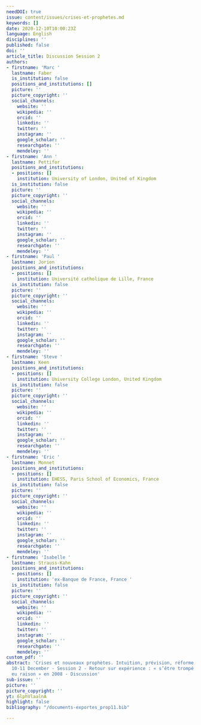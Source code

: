 ```yaml
---
needDOI: true
issue: content/issues/crises-et-prophetes.md
keywords: []
date: 2020-12-10T10:00:23Z
language: English
disciplines: ''
published: false
doi: ''
article_title: Discussion Session 2
authors:
- firstname: 'Marc '
  lastname: Faber
  is_institution: false
  positions_and_institutions: []
  picture: ''
  picture_copyright: ''
  social_channels:
    website: ''
    wikipedia: ''
    orcid: ''
    linkedin: ''
    twitter: ''
    instagram: ''
    google_scholar: ''
    researchgate: ''
    mendeley: ''
- firstname: 'Ann '
  lastname: Pettifor
  positions_and_institutions:
  - positions: []
    institution: University of London, United of Kingdom
  is_institution: false
  picture: ''
  picture_copyright: ''
  social_channels:
    website: ''
    wikipedia: ''
    orcid: ''
    linkedin: ''
    twitter: ''
    instagram: ''
    google_scholar: ''
    researchgate: ''
    mendeley: ''
- firstname: 'Paul '
  lastname: Jorion
  positions_and_institutions:
  - positions: []
    institution: Université catholique de Lille, France
  is_institution: false
  picture: ''
  picture_copyright: ''
  social_channels:
    website: ''
    wikipedia: ''
    orcid: ''
    linkedin: ''
    twitter: ''
    instagram: ''
    google_scholar: ''
    researchgate: ''
    mendeley: ''
- firstname: 'Steve '
  lastname: Keen
  positions_and_institutions:
  - positions: []
    institution: University College London, United Kingdom
  is_institution: false
  picture: ''
  picture_copyright: ''
  social_channels:
    website: ''
    wikipedia: ''
    orcid: ''
    linkedin: ''
    twitter: ''
    instagram: ''
    google_scholar: ''
    researchgate: ''
    mendeley: ''
- firstname: 'Eric '
  lastname: Monnet
  positions_and_institutions:
  - positions: []
    institution: EHESS, Paris School of Economics, France
  is_institution: false
  picture: ''
  picture_copyright: ''
  social_channels:
    website: ''
    wikipedia: ''
    orcid: ''
    linkedin: ''
    twitter: ''
    instagram: ''
    google_scholar: ''
    researchgate: ''
    mendeley: ''
- firstname: 'Isabelle '
  lastname: Strauss-Kahn
  positions_and_institutions:
  - positions: []
    institution: 'ex-Banque de France, France '
  is_institution: false
  picture: ''
  picture_copyright: ''
  social_channels:
    website: ''
    wikipedia: ''
    orcid: ''
    linkedin: ''
    twitter: ''
    instagram: ''
    google_scholar: ''
    researchgate: ''
    mendeley: ''
custom_pdf: ''
abstract: 'Crises et nouveaux prophètes. Intuition, prévision, réforme, Paris IAS,
  10-11 December - Session 2 - Retour sur expérience : « s’être trompé » et « avoir
  eu raison » en 2008 - Discussion'
sub-issue: ''
picture: ''
picture_copyright: ''
yt: 6lphVlaalnA
highlight: false
bibliography: "/documents-exportes_prop11.bib"

---
```

<Youtube yt="6lphVlaalnA" caption="Discussion" start="5781" stop="8329"></Youtube>